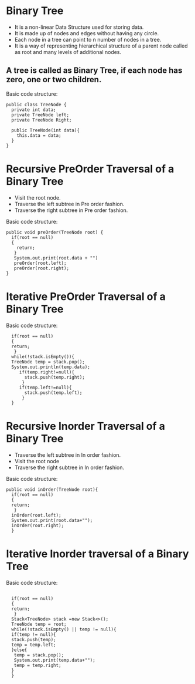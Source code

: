 # Binary Tree

* It is a non-linear Data Structure used for storing data.
* It is made up of nodes and edges without having any circle.
* Each node in a tree can point to n number of nodes in a tree.
* It is a way of representing hierarchical structure of a parent node called as root and many levels of additional nodes.

## A tree is called as Binary Tree, if each node has zero, one or two children.

Basic code structure:
```
public class TreeNode {
  private int data;
  private TreeNode left;
  private TreeNode Right;

  public TreeNode(int data){
    this.data = data;
  }
}
```

# Recursive PreOrder Traversal of a Binary Tree

* Visit the root node.
* Traverse the left subtree in Pre order fashion.
* Traverse the right subtree in Pre order fashion.

Basic code structure:
```
public void preOrder(TreeNode root) {
  if(root == null)
  {
    return;
   }
   System.out.print(root.data + "")
   preOrder(root.left);
   preOrder(root.right);
}
```


# Iterative PreOrder Traversal of a Binary Tree

Basic code structure:
```
  if(root == null)
  {
  return;
   }
  while(!stack.isEmpty()){
  TreeNode temp = stack.pop();
  System.out.println(temp.data);
     if(temp.right!=null){
       stack.push(temp.right);
      }
     if(temp.left!=null){
       stack.push(temp.left);
      }
  }
```

# Recursive Inorder Traversal of a Binary Tree

* Traverse the left subtree in In order fashion.
* Visit the root node
* Traverse the right subtree in In order fashion.

Basic code structure:
```
public void inOrder(TreeNode root){
  if(root == null)
  {
  return;
   }
  inOrder(root.left);
  System.out.print(root.data+"");
  inOrder(root.right);
  }
```

# Iterative Inorder traversal of a Binary Tree

Basic code structure:
```

  if(root == null)
  {
  return;
   }
  Stack<TreeNode> stack =new Stack<>();
  TreeNode temp = root;
  while(!stack.isEmpty() || temp != null){
  if(temp != null){
  stack.push(temp);
  temp = temp.left;
  }else{
   temp = stack.pop();
   System.out.print(temp.data+"");
   temp = temp.right;
  }
  } 
  
```


